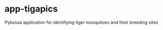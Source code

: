 app-tigapics
============

Pybossa application for identifying tiger mosquitoes and their breeding sites
